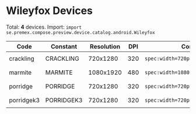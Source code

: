# Wileyfox Devices

Total: **4** devices. Import: `import se.premex.compose.preview.device.catalog.android.Wileyfox`

| Code | Constant | Resolution | DPI | Compose Spec | Preview Usage |
|------|----------|------------|-----|-------------|---------------|
| crackling | CRACKLING | 720x1280 | 320 | `spec:width=720px,height=1280px,dpi=320` | `@Preview(device = Wileyfox.CRACKLING)` |
| marmite | MARMITE | 1080x1920 | 480 | `spec:width=1080px,height=1920px,dpi=480` | `@Preview(device = Wileyfox.MARMITE)` |
| porridge | PORRIDGE | 720x1280 | 320 | `spec:width=720px,height=1280px,dpi=320` | `@Preview(device = Wileyfox.PORRIDGE)` |
| porridgek3 | PORRIDGEK3 | 720x1280 | 320 | `spec:width=720px,height=1280px,dpi=320` | `@Preview(device = Wileyfox.PORRIDGEK3)` |

<!-- Generated automatically. Do not edit manually. -->
